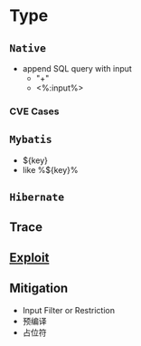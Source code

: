 # Type
## `Native`
- append SQL query with input
  - "+"
  - <%:input%>

### CVE Cases

## `Mybatis`
- ${key}
- like %${key}%

## `Hibernate`

## Trace

## [Exploit](https://github.com/Jayway007/Offense-and-Deffense/blob/main/Offense/Pentest/Common-vul/SQL%20Injection/README.md#exploit)

## Mitigation
- Input Filter or Restriction
- 预编译
- 占位符


